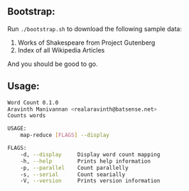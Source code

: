## Bootstrap:

Run `./bootstrap.sh` to download the following sample data:

1. Works of Shakespeare from Project Gutenberg
2. Index of all Wikipedia Articles

And you should be good to go.

## Usage:
```bash
Word Count 0.1.0
Aravinth Manivannan <realaravinth@batsense.net>
Counts words

USAGE:
    map-reduce [FLAGS] --display

FLAGS:
    -d, --display     Display word count mapping
    -h, --help        Prints help information
    -p, --parallel    Count parallelly
    -s, --serial      Count searially
    -V, --version     Prints version information
```
